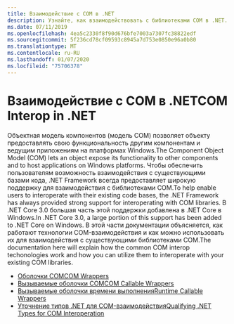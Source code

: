 ```yaml
---
title: Взаимодействие c COM в .NET
description: Узнайте, как взаимодействовать с библиотеками COM в .NET.
ms.date: 07/11/2019
ms.openlocfilehash: 4ea5c2330f8f90d676bfe7003a7307fc38822edf
ms.sourcegitcommit: 5f236cd78cf09593c8945a7d753e0850e96a0b80
ms.translationtype: MT
ms.contentlocale: ru-RU
ms.lasthandoff: 01/07/2020
ms.locfileid: "75706378"
---
```

# <a name="com-interop-in-net"></a><span data-ttu-id="54801-103">Взаимодействие c COM в .NET</span><span class="sxs-lookup"><span data-stu-id="54801-103">COM Interop in .NET</span></span>

<span data-ttu-id="54801-104">Объектная модель компонентов (модель COM) позволяет объекту предоставлять свою функциональность другим компонентам и ведущим приложениям на платформах Windows.</span><span class="sxs-lookup"><span data-stu-id="54801-104">The Component Object Model (COM) lets an object expose its functionality to other components and to host applications on Windows platforms.</span></span> <span data-ttu-id="54801-105">Чтобы обеспечить пользователям возможность взаимодействия с существующими базами кода, .NET Framework всегда предоставляет широкую поддержку для взаимодействия с библиотеками COM.</span><span class="sxs-lookup"><span data-stu-id="54801-105">To help enable users to interoperate with their existing code bases, the .NET Framework has always provided strong support for interoperating with COM libraries.</span></span> <span data-ttu-id="54801-106">В .NET Core 3.0 большая часть этой поддержки добавлена в .NET Core в Windows.</span><span class="sxs-lookup"><span data-stu-id="54801-106">In .NET Core 3.0, a large portion of this support has been added to .NET Core on Windows.</span></span> <span data-ttu-id="54801-107">В этой части документации объясняется, как работают технологии COM-взаимодействия и как можно использовать их для взаимодействия с существующими библиотеками COM.</span><span class="sxs-lookup"><span data-stu-id="54801-107">The documentation here will explain how the common COM interop techonologies work and how you can utilize them to interoperate with your existing COM libraries.</span></span>

- [<span data-ttu-id="54801-108">Oболочки COM</span><span class="sxs-lookup"><span data-stu-id="54801-108">COM Wrappers</span></span>](./com-wrappers.md)
- [<span data-ttu-id="54801-109">Вызываемые оболочки COM</span><span class="sxs-lookup"><span data-stu-id="54801-109">COM Callable Wrappers</span></span>](./com-callable-wrapper.md)
- [<span data-ttu-id="54801-110">Вызываемые оболочки времени выполнения</span><span class="sxs-lookup"><span data-stu-id="54801-110">Runtime Callable Wrappers</span></span>](./runtime-callable-wrapper.md)
- [<span data-ttu-id="54801-111">Уточнение типов .NET для COM-взаимодействия</span><span class="sxs-lookup"><span data-stu-id="54801-111">Qualifying .NET Types for COM Interoperation</span></span>](./qualify-net-types-for-interoperation.md)
